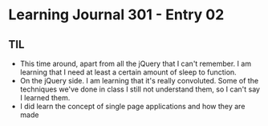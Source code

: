 # Learning Journal 301 - Entry 02

## TIL

- This time around, apart from all the jQuery that I can't remember. I am learning that I need at least a certain amount of sleep to function.
- On the jQuery side. I am learning that it's really convoluted. Some of the techniques we've done in class I still not understand them, so I can't say I learned them.
- I did learn the concept of single page applications and how they are made
